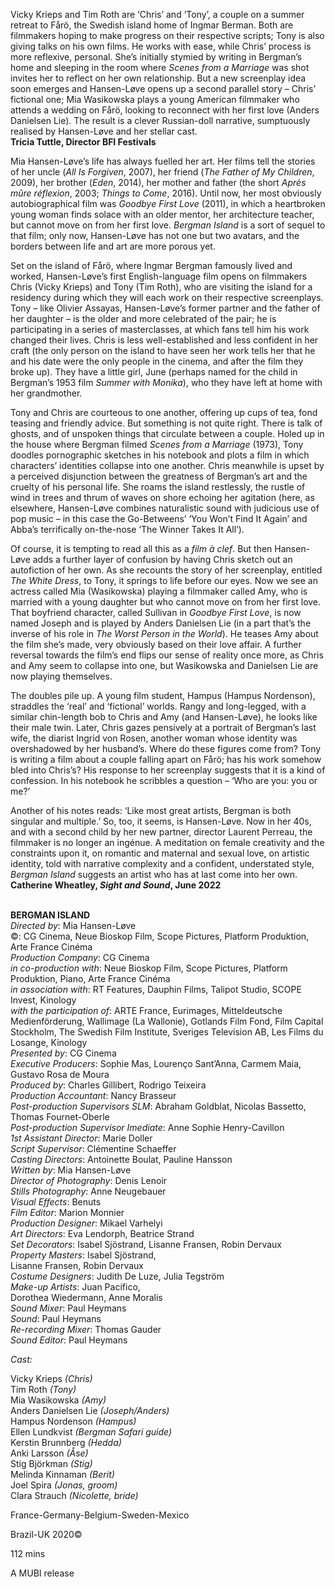 

Vicky Krieps and Tim Roth are ‘Chris’ and ‘Tony’, a couple on a summer retreat to Fårö, the Swedish island home of Ingmar Berman. Both are filmmakers hoping to make progress on their respective scripts; Tony is also giving talks on his own films. He works with ease, while Chris’ process is more reflexive, personal. She’s initially stymied by writing in Bergman’s home and sleeping in the room where _Scenes from a Marriage_ was shot invites her to reflect on her own relationship. But a new screenplay idea soon emerges and Hansen-Løve opens up a second parallel story – Chris’ fictional one; Mia Wasikowska plays a young American filmmaker who attends a wedding on Fårö, looking to reconnect with her first love (Anders Danielsen Lie). The result is a clever Russian-doll narrative, sumptuously realised by Hansen-Løve and her stellar cast.  
**Tricia Tuttle, Director BFI Festivals**

Mia Hansen-Løve’s life has always fuelled her art. Her films tell the stories of her uncle (_All Is Forgiven_, 2007), her friend (_The Father of My Children_, 2009), her brother (_Eden_, 2014), her mother and father (the short _Après mûre réflexion_, 2003; _Things to Come_, 2016). Until now, her most obviously autobiographical film was _Goodbye First Love_ (2011), in which a heartbroken young woman finds solace with an older mentor, her architecture teacher, but cannot move on from her first love. _Bergman Island_ is a sort of sequel to that film; only now, Hansen-Løve has not one but two avatars, and the borders between life and art are more porous yet.

Set on the island of Fårö, where Ingmar Bergman famously lived and worked, Hansen-Løve’s first English-language film opens on filmmakers Chris (Vicky Krieps) and Tony (Tim Roth), who are visiting the island for a residency during which they will each work on their respective screenplays. Tony – like Olivier Assayas, Hansen-Løve’s former partner and the father of her daughter – is the older and more celebrated of the pair; he is participating in a series of masterclasses, at which fans tell him his work changed their lives. Chris is less well-established and less confident in her craft (the only person on the island to have seen her work tells her that he and his date were the only people in the cinema, and after the film they broke up). They have a little girl, June (perhaps named for the child in Bergman’s 1953 film _Summer with Monika_), who they have left at home with her grandmother.

Tony and Chris are courteous to one another, offering up cups of tea, fond teasing and friendly advice. But something is not quite right. There is talk of ghosts, and of unspoken things that circulate between a couple. Holed up in the house where Bergman filmed _Scenes from a Marriage_ (1973), Tony doodles pornographic sketches in his notebook and plots a film in which characters’ identities collapse into one another. Chris meanwhile is upset by a perceived disjunction between the greatness of Bergman’s art and the cruelty of his personal life. She roams the island restlessly, the rustle of wind in trees and thrum of waves on shore echoing her agitation (here, as elsewhere, Hansen-Løve combines naturalistic sound with judicious use of pop music – in this case the Go-Betweens’ ‘You Won’t Find It Again’ and Abba’s terrifically on-the-nose ‘The Winner Takes It All’).

Of course, it is tempting to read all this as a _film à clef_. But then Hansen-Løve adds a further layer of confusion by having Chris sketch out an autofiction of her own. As she recounts the story of her screenplay, entitled _The White Dress_, to Tony, it springs to life before our eyes. Now we see an actress called Mia (Wasikowska) playing a filmmaker called Amy, who is married with a young daughter but who cannot move on from her first love. That boyfriend character, called Sullivan in _Goodbye First Love_, is now named Joseph and is played by Anders Danielsen Lie (in a part that’s the inverse of his role in _The Worst Person in the World_). He teases Amy about the film she’s made, very obviously based on their love affair. A further reversal towards the film’s end flips our sense of reality once more, as Chris and Amy seem to collapse into one, but Wasikowska and Danielsen Lie are now playing themselves.

The doubles pile up. A young film student, Hampus (Hampus Nordenson), straddles the ‘real’ and ‘fictional’ worlds. Rangy and long-legged, with a similar chin-length bob to Chris and Amy (and Hansen-Løve), he looks like their male twin. Later, Chris gazes pensively at a portrait of Bergman’s last wife, the diarist Ingrid von Rosen, another woman whose identity was overshadowed by her husband’s. Where do these figures come from? Tony is writing a film about a couple falling apart on Fårö; has his work somehow bled into Chris’s? His response to her screenplay suggests that it is a kind of confession. In his notebook he scribbles a question – ‘Who are you: you or me?’

Another of his notes reads: ‘Like most great artists, Bergman is both singular and multiple.’ So, too, it seems, is Hansen-Løve. Now in her 40s, and with a second child by her new partner, director Laurent Perreau, the filmmaker is no longer an ingénue. A meditation on female creativity and the constraints upon it, on romantic and maternal and sexual love, on artistic identity, told with narrative complexity and a confident, understated style, _Bergman Island_ suggests an artist who has at last come into her own.  
**Catherine Wheatley, _Sight and Sound_, June 2022**
<br><br>

**BERGMAN ISLAND**  
_Directed by_: Mia Hansen-Løve  
©: CG Cinema, Neue Bioskop Film, Scope Pictures, Platform Produktion, Arte France Cinéma  
_Production Company_: CG Cinema  
_in co-production with_: Neue Bioskop Film,  Scope Pictures, Platform Produktion, Piano,  Arte France Cinéma  
_in association with_: RT Features, Dauphin Films, Talipot Studio, SCOPE Invest, Kinology  
_with the participation of_: ARTE France, Eurimages, Mitteldeutsche Medienförderung, Wallimage (La Wallonie), Gotlands Film Fond, Film Capital Stockholm, The Swedish Film Institute, Sveriges Television AB, Les Films du Losange, Kinology  
_Presented by_: CG Cinema  
_Executive Producers_: Sophie Mas,  Lourenço Sant’Anna, Carmem Maia, Gustavo Rosa de Moura  
_Produced by_: Charles Gillibert, Rodrigo Teixeira  
_Production Accountant_: Nancy Brasseur  
_Post-production Supervisors SLM_:  Abraham Goldblat, Nicolas Bassetto, Thomas Fournet-Oberle  
_Post-production Supervisor Imediate_:  Anne Sophie Henry-Cavillon  
_1st Assistant Director_: Marie Doller  
_Script Supervisor_: Clémentine Schaeffer  
_Casting Directors_: Antoinette Boulat,  Pauline Hansson  
_Written by_: Mia Hansen-Løve  
_Director of Photography_: Denis Lenoir  
_Stills Photography_: Anne Neugebauer  
_Visual Effects_: Benuts  
_Film Editor_: Marion Monnier  
_Production Designer_: Mikael Varhelyi  
_Art Directors_: Eva Lendorph, Beatrice Strand  
_Set Decorators_: Isabel Sjöstrand, Lisanne Fransen, Robin Dervaux  
_Property Masters_: Isabel Sjöstrand,  
Lisanne Fransen, Robin Dervaux  
_Costume Designers_: Judith De Luze, Julia Tegström  
_Make-up Artists_: Juan Pacifico,  
Dorothea Wiedermann, Anne Moralis  
_Sound Mixer_: Paul Heymans  
_Sound_: Paul Heymans  
_Re-recording Mixer_: Thomas Gauder  
_Sound Editor_: Paul Heymans

_Cast:_

Vicky Krieps _(Chris)_  
Tim Roth _(Tony)_  
Mia Wasikowska _(Amy)_  
Anders Danielsen Lie _(Joseph/Anders)_  
Hampus Nordenson _(Hampus)_  
Ellen Lundkvist _(Bergman Safari guide)_  
Kerstin Brunnberg _(Hedda)_  
Anki Larsson _(Åse)_  
Stig Björkman _(Stig)_  
Melinda Kinnaman _(Berit)_  
Joel Spira _(Jonas, groom)_  
Clara Strauch _(Nicolette, bride)_

France-Germany-Belgium-Sweden-Mexico

Brazil-UK 2020©

112 mins

A MUBI release
<!--stackedit_data:
eyJoaXN0b3J5IjpbLTExNTQ2MzgzMzhdfQ==
-->